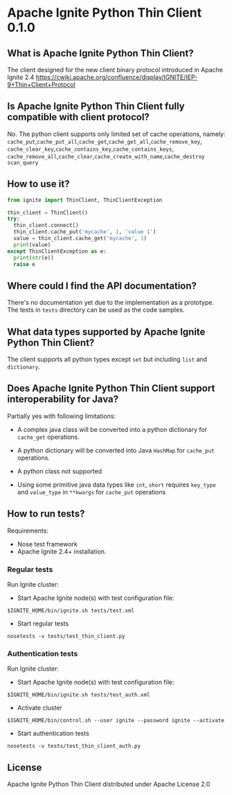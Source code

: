 # Apache Ignite Python Thin Client 0.1.0

##  What is Apache Ignite Python Thin Client?

The client designed for the new client binary protocol introduced in Apache Ignite 2.4
https://cwiki.apache.org/confluence/display/IGNITE/IEP-9+Thin+Client+Protocol

## Is Apache Ignite Python Thin Client fully compatible with client protocol?

No. The python client supports only limited set of cache operations, namely:
`cache_put`,`cache_put_all`,`cache_get`,`cache_get_all`,`cache_remove_key`,
`cache_clear_key`,`cache_contains_key`,`cache_contains_keys`,
`cache_remove_all`,`cache_clear`,`cache_create_with_name`,`cache_destroy`
`scan_query`

## How to use it?
```python
from ignite import ThinClient, ThinClientException

thin_client = ThinClient()
try:
  thin_client.connect()
  thin_client.cache_put('mycache', 1, 'value 1')
  value = thin_client.cache_get('mycache', 1)
  print(value)
except ThinClientException as e:
  print(str(e))
  raise e
```

## Where could I find the API documentation?

There's no documentation yet due to the implementation as a prototype.   
The tests in `tests` directory can be used as the code samples.

## What data types supported by Apache Ignite Python Thin Client?

The client supports all python types except `set` but including `list` and `dictionary`.

## Does Apache Ignite Python Thin Client support interoperability for Java?

Partially yes with following limitations: 

* A complex java class will be converted into a python dictionary for `cache_get` operations.

* A python dictionary will be converted into Java `HashMap` for `cache_put` operations.

* A python class not supported

* Using some primitive java data types like `int`, `short` requires `key_type` and `value_type` in `**kwargs` 
for `cache_put` operations   


## How to run tests?

Requirements: 
* Nose test framework
* Apache Ignite 2.4+ installation.

### Regular tests 

Run Ignite cluster:

* Start Apache Ignite node(s) with test configuration file:

`$IGNITE_HOME/bin/ignite.sh tests/test.xml`

* Start regular tests 

`nosetests -v tests/test_thin_client.py`

### Authentication tests

Run Ignite cluster:

* Start Apache Ignite node(s) with test configuration file:

`$IGNITE_HOME/bin/ignite.sh tests/test_auth.xml`

* Activate cluster

`$IGNITE_HOME/bin/control.sh --user ignite --password ignite --activate`

* Start authentication tests 

`nosetests -v tests/test_thin_client_auth.py`

## License

Apache Ignite Python Thin Client distributed under Apache License 2.0